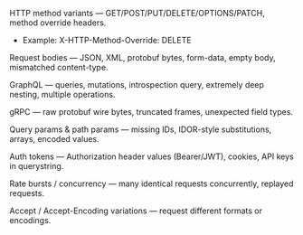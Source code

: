 HTTP method variants — GET/POST/PUT/DELETE/OPTIONS/PATCH, method override headers.
- Example: X-HTTP-Method-Override: DELETE

Request bodies — JSON, XML, protobuf bytes, form-data, empty body, mismatched content-type.

GraphQL — queries, mutations, introspection query, extremely deep nesting, multiple operations.

gRPC — raw protobuf wire bytes, truncated frames, unexpected field types.

Query params & path params — missing IDs, IDOR-style substitutions, arrays, encoded values.

Auth tokens — Authorization header values (Bearer/JWT), cookies, API keys in querystring.

Rate bursts / concurrency — many identical requests concurrently, replayed requests.

Accept / Accept-Encoding variations — request different formats or encodings.
